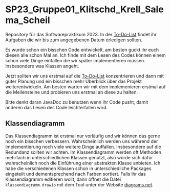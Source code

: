 # SP23_Gruppe01_Klitschd_Krell_Salema_Scheil

Repository für das Softwarepraktikum 2023. In der [To-Do-List](to_do_list.md) findet ihr Aufgaben die wir bis zum angegebenen Datum erledigen sollten.

Es wurde schon ein bisschen Code entwickelt, am besten guckt ihr euch diesen alle schon Mal an. Ich finde mit dem Lesen des Codes können einem schon viele Dinge einfallen die wir später implementieren müssen. Insbesondere was Klassen angeht.

Jetzt sollten wir uns erstmal auf die [To-Do-List](to_do_list.md) konzentrieren und dann mit guter Planung und ein bisschen mehr Überblick über das Projekt weiterentwickeln. Am besten warten wir mit dem implemenieren erstmal auf die Meilensteine und probieren uns erstmal an diese zu halten. 

Bitte denkt daran JavaDoc zu benutzen wenn ihr Code pusht, damit anderen das Lesen des Code leichterfallen wird.

<h2>Klassendiagramm</h2>
Das Klassendiagramm ist erstmal nur vorläufig und wir können das gerne noch ein bisschen verbessern. Wahrscheinlich werden uns während der Implementierung noch viele weitere Dinge auffallen. Insbesondere auf die Redundanz sollten wir achten. Im Klassendiagramm werden oft Methoden mehrfach in unterschiedlichen Klassen genutzt, also würde sich dafür wahrscheinlich noch die Einführung einer abstrakten Klasse anbieten. 
Ich habe die verschiedenen Klassen schon in unterschiedliche Packages eingeteilt und dementsprechend nach Farben sortiert. Falls ihr das Klassendiagramm editieren wollt, dann öffnet die Datei <code>klassendiagramm.drawio</code> mit dem Tool unter der Website <a href="https://app.diagrams.net">diagrams.net</a>.